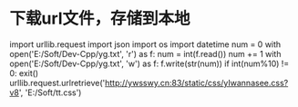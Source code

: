 # 下载url文件，存储到本地
import urllib.request
import json
import os
import datetime
num = 0
with open('E:/Soft/Dev-Cpp/yg.txt', 'r') as f:
    num = int(f.read())
    num += 1
with open('E:/Soft/Dev-Cpp/yg.txt', 'w') as f:
    f.write(str(num))
if int(num%10) != 0:
    exit()
urllib.request.urlretrieve('http://ywsswy.cn:83/static/css/yIwannasee.css?v8', 'E:/Soft/tt.css')
